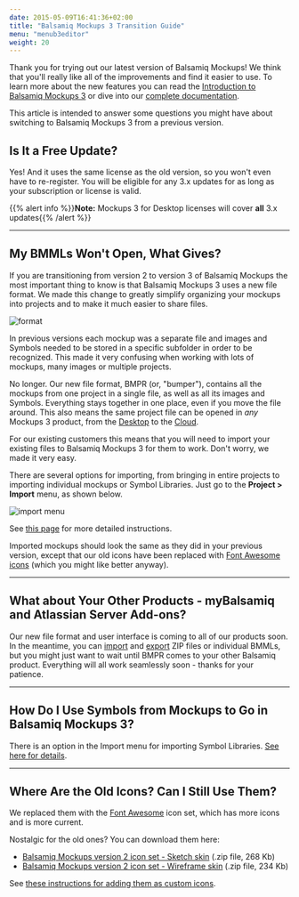 ```yaml
---
date: 2015-05-09T16:41:36+02:00
title: "Balsamiq Mockups 3 Transition Guide"
menu: "menub3editor"
weight: 20
---
```


Thank you for trying out our latest version of Balsamiq Mockups! We think that you'll really like all of the improvements and find it easier to use. To learn more about the new features you can read the [Introduction to Balsamiq Mockups 3](../intro/) or dive into our [complete documentation](../).

This article is intended to answer some questions you might have about switching to Balsamiq Mockups 3 from a previous version.

## Is It a Free Update?

Yes! And it uses the same license as the old version, so you won't even have to re-register. You will be eligible for any 3.x updates for as long as your subscription or license is valid.

{{% alert info %}}**Note:** Mockups 3 for Desktop licenses will cover **all** 3.x updates{{% /alert %}}

* * *

## My BMMLs Won't Open, What Gives?

If you are transitioning from version 2 to version 3 of Balsamiq Mockups the most important thing to know is that Balsamiq Mockups 3 uses a new file format. We made this change to greatly simplify organizing your mockups into projects and to make it much easier to share files.

![format](//media.balsamiq.com/img/support/docs/m4d/b3/migration.png)

In previous versions each mockup was a separate file and images and Symbols needed to be stored in a specific subfolder in order to be recognized. This made it very confusing when working with lots of mockups, many images or multiple projects.

No longer. Our new file format, BMPR (or, "bumper"), contains all the mockups from one project in a single file, as well as all its images and Symbols. Everything stays together in one place, even if you move the file around. This also means the same project file can be opened in *any* Mockups 3 product, from the [Desktop](https://www.balsamiq.com/products/mockups) to the [Cloud](https://balsamiq.com/products/mockups/mybalsamiq/).

For our existing customers this means that you will need to import your existing files to Balsamiq Mockups 3 for them to work. Don't worry, we made it very easy.

There are several options for importing, from bringing in entire projects to importing individual mockups or Symbol Libraries. Just go to the **Project > Import** menu, as shown below.

![import menu](//media.balsamiq.com/img/support/docs/m4d/b3/import.png)

See [this page](../importing/#importing-mockups-from-a-previous-version-bmml-files) for more detailed instructions.

Imported mockups should look the same as they did in your previous version, except that our old icons have been replaced with [Font Awesome icons](../icons/) (which you might like better anyway).

* * *

## What about Your Other Products - myBalsamiq and Atlassian Server Add-ons?

Our new file format and user interface is coming to all of our products soon. In the meantime, you can [import](../importing/) and [export](../exporting/#exporting-for-use-in-a-previous-version) ZIP files or individual BMMLs, but you might just want to wait until BMPR comes to your other Balsamiq product. Everything will all work seamlessly soon - thanks for your patience.

* * *

## How Do I Use Symbols from Mockups to Go in Balsamiq Mockups 3?

There is an option in the Import menu for importing Symbol Libraries. [See here for details](../importing/#importing-symbols).

* * *

## Where Are the Old Icons? Can I Still Use Them?

We replaced them with the [Font Awesome](../icons/) icon set, which has more icons and is more current.

Nostalgic for the old ones? You can download them here:

*   [Balsamiq Mockups version 2 icon set - Sketch skin](//media.balsamiq.com/files/balsamiq_2_icons_sketch.zip) (.zip file, 268 Kb)
*   [Balsamiq Mockups version 2 icon set - Wireframe skin](//media.balsamiq.com/files/balsamiq_2_icons_wireframe.zip) (.zip file, 234 Kb)

See [these instructions for adding them as custom icons](../icons/#using-an-existing-set-of-custom-icons).
